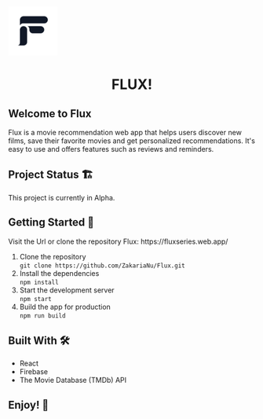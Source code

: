 <img src="src/App/svg/fluxlogo.svg" alt="Flux Logo" width="auto" height="100px"><h1 style="text-align:center;">FLUX!</h1>

<h2>Welcome to Flux</h2>
<p>Flux is a movie recommendation web app that helps users discover new films, save their favorite movies and get personalized recommendations. It's easy to use and offers features such as reviews and reminders.</p>

## Project Status 🏗️
This project is currently in Alpha. 

<h2>Getting Started 🚀</h2>
Visit the Url or clone the repository
Flux: https://fluxseries.web.app/
<ol>
    <li>Clone the repository<br>
    <code>git clone https://github.com/ZakariaNu/Flux.git</code></li>
    <li>Install the dependencies<br>
    <code>npm install</code></li>
    <li>Start the development server<br>
    <code>npm start</code></li>
    <li>Build the app for production<br>
    <code>npm run build</code></li>
</ol>

<h2>Built With 🛠</h2>
<ul>
    <li>React</li>
    <li>Firebase</li>
    <li>The Movie Database (TMDb) API</li>
</ul>

<h2>Enjoy! 🍿</h2>

